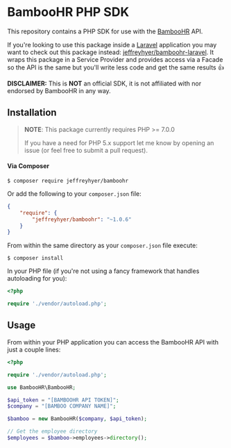 # BambooHR PHP SDK

This repository contains a PHP SDK for use with the
[BambooHR](https://bamboohr.com/) API.

If you're looking to use this package inside a [Laravel](https://laravel.com/) application
you may want to check out this package instead: [jeffreyhyer/bamboohr-laravel](https://github.com/jeffreyhyer/bamboohr-laravel).
It wraps this package in a Service Provider and provides access via a Facade so the API is the
same but you'll write less code and get the same results :+1:

**DISCLAIMER:** This is **NOT** an official SDK, it is not affiliated with nor
endorsed by BambooHR in any way.


## Installation

> __NOTE__: This package currently requires PHP >= 7.0.0
>
> If you have a need for PHP 5.x support let me know by opening an issue (or feel free to submit a pull request).

#### Via Composer

```shell
$ composer require jeffreyhyer/bamboohr
```

Or add the following to your `composer.json` file:
```json
{
    "require": {
        "jeffreyhyer/bamboohr": "~1.0.6"
    }
}
```

From within the same directory as your `composer.json` file execute:

```shell
$ composer install
```

In your PHP file (if you're not using a fancy framework that handles autoloading
for you):

```php
<?php

require './vendor/autoload.php';
```


## Usage

From within your PHP application you can access the BambooHR API with just a
couple lines:

```php
<?php

require './vendor/autoload.php';

use BambooHR\BambooHR;

$api_token = "[BAMBOOHR API TOKEN]";
$company = "[BAMBOO COMPANY NAME]";

$bamboo = new BambooHR($company, $api_token);

// Get the employee directory
$employees = $bamboo->employees->directory();
```
